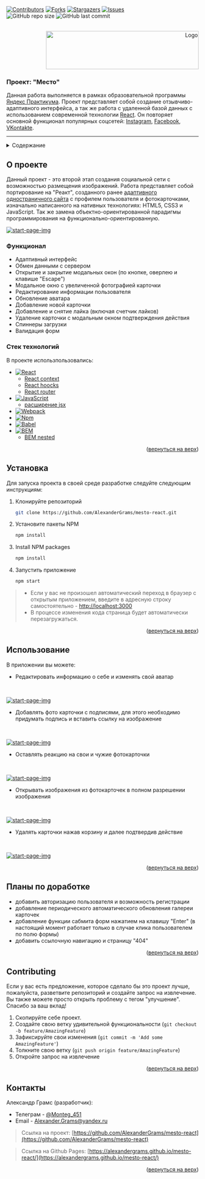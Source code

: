 <a name="readme-top"></a>


[![Contributors][contributors-shield]][contributors-url] [![Forks][forks-shield]][forks-url] [![Stargazers][stars-shield]][stars-url] [![Issues][issues-shield]][issues-url]
<br>
![GitHub repo size](https://img.shields.io/github/repo-size/AlexanderGrams/mesto-react?color=yellow&style=flat-square) ![GitHub last commit](https://img.shields.io/github/last-commit/AlexanderGrams/mesto-react?color=blue&style=flat-square)
<!-- [![MIT License][license-shield]][license-url]
[![LinkedIn][linkedin-shield]][linkedin-url] -->





<br />
<div align="end">
  <a href="https://alexandergrams.github.io/mesto-react/">
    <img src="./src/images/logo_them-withe.svg" alt="Logo" width="400" height="100">
  </a>

  <h3 align="start">Проект: "Место"</h3>

  <p align="start">
    Данная работа выполняется в рамках образовательной программы <a href="https://practicum.yandex.ru/">Яндекс Практикума</a>. Проект представляет собой создание отзывчиво-адаптивного интерфейса, а так же работа с удаленной базой данных с использованием современной технологии <a href="https://reactjs.org/">React</a>. Он повторяет основной функционал популярных соцсетей: <a href="https://www.instagram.com/">Instagram</a>, <a href="https://www.facebook.com/">Facebook</a>, <a href="https://vk.com/">VKontakte</a>.
  </p>
</div>

---


<!-- TABLE OF CONTENTS -->
<details>
  <summary>Содержание</summary>
  <ol>
    <li>
      <a href="#о-проекте">О проекте</a>
      <ul>
        <li><a href="#функционал">Функционал</a></li>
        <li><a href="#стек-технологий">Стек технологий</a></li>
      </ul>
    </li>
    <li><a href="#установка">Установка</a></li>
    <li><a href="#использование">Использование</a></li>
    <li><a href="#contributing">Contributing</a></li>
    <li><a href="#контакты">Контакты</a></li>
    <li><a href="#планы-по-доработке">Планы по доработке</a></li>
  </ol>
</details>



<!-- ABOUT THE PROJECT -->
## О проекте


Данный проект - это второй этап создания социальной сети с возможностью размещения изображений. Работа представляет собой портирование на "Реакт", созданного ранее <a href="https://github.com/AlexanderGrams/mesto">адаптивного одностраничного сайта</a> с профилем пользователя и фотокарточками, изначально написанного на нативных технологиях: HTML5, CSS3 и JavaScript. Так же замена объектно-ориентированной парадигмы программирования на функционально-ориентированную.

<a href="https://alexandergrams.github.io/mesto-react/">![start-page-img](./src/images/readme-img.png)</a>



### Функционал

* Адаптивный интерфейс
* Обмен данными с сервером
* Открытие и закрытие модальных окон (по кнопке, оверлею и клавише "Escape")
* Модальное окно с увеличенной фотографией карточки
* Редактирование информации пользователя
* Обновление аватара
* Добавление новой карточки
* Добавление и снятие лайка (включая счетчик лайков)
* Удаление карточки с модальным окном подтверждения действия
* Спиннеры загрузки
* Валидация форм




### Стек технологий

В проекте использпользовались: 

* [![React][React.js]][React-url]
    * <a href="https://reactjs.org/docs/context.html">React context</a>
    * <a href="https://reactjs.org/docs/hooks-overview.html">React hoocks</a>
    * <a href="https://reactrouter.com/en/main">React router</a>
* [![JavaScript][JavaScript]][JavaScript-url]
    * <a href="https://reactjs.org/docs/introducing-jsx.html">расширение jsx</a>
* [![Webpack][Webpack]][Webpack-url]
* [![Npm][Npm]][Npm-url]
* [![Babel][Babel]][Babel-url]
* [![BEM][Bem]][Bem-url]
    * <a href="https://ru.bem.info/methodology/filestructure/#nested">BEM nested</a>

<p align="right">(<a href="#readme-top">вернуться на верх</a>)</p>



<!-- GETTING STARTED -->
## Установка

Для запуска проекта в своей среде разработке следуйте следующим инструкциям:

1. Клонируйте репозиторий
   ```sh
   git clone https://github.com/AlexanderGrams/mesto-react.git
   ```
2. Установите пакеты NPM
   ```sh
   npm install
   ```
3. Install NPM packages
   ```sh
   npm install
   ```
4. Запустить приложение
   ```sh
   npm start
   ```
>* Если у вас не произошел автоматический переход в браузер с открытым приложением, введите в адресную строку самостоятельно -  [http://localhost:3000](http://localhost:3000)
>* В процессе изменения кода страница будет автоматически перезагружаться. 


<p align="right">(<a href="#readme-top">вернуться на верх</a>)</p>



<!-- USAGE EXAMPLES -->
## Использование
В приложении вы можете:
<br>

* Редактировать информацию о себе и изменять свой аватар
<br>

<a href="https://alexandergrams.github.io/mesto-react/">![start-page-img](./src/images/readme-img-edit-profile.png)</a>
<br>

* Добавлять фото карточки с подписями, для этого необходимо придумать подпись и вставить ссылку на изображение
<br>

<a href="https://alexandergrams.github.io/mesto-react/">![start-page-img](./src/images/readme-img-add-card.png)</a>
<br>

* Оставлять реакцию на свои и чужие фотокарточки
<br>

<a href="https://alexandergrams.github.io/mesto-react/">![start-page-img](./src/images/readme-img-like-card.png)</a>
<br>

* Открывать изображения из фотокарточек в полном разрешении изображения
<br>

<a href="https://alexandergrams.github.io/mesto-react/">![start-page-img](./src/images/readme-img-popup.png)</a>
<br>

* Удалять карточки нажав корзину и далее подтвердив действие
<br>

<a href="https://alexandergrams.github.io/mesto-react/">![start-page-img](./src/images/readme-img-delet-card.png)</a>

<p align="right">(<a href="#readme-top">вернуться на верх</a>)</p>



<!-- Plans for completion -->
## Планы по доработке

* добавить авторизацию пользователя и возможность регистрации
* добавление периодического автоматического обновления галереи карточек
* добавление функции сабмита форм нажатием на клавишу "Enter" (в настоящий момент работает только в случае клика пользователем по полю формы)
* добавить ссылочную навигацию и страницу "404"

<p align="right">(<a href="#readme-top">вернуться на верх</a>)</p>



<!-- CONTRIBUTING -->
## Contributing

Если у вас есть предложение, которое сделало бы это проект лучше, пожалуйста, разветвите репозиторий и создайте запрос на извлечение. Вы также можете просто открыть проблему с тегом "улучшение". Спасибо за ваш вклад!

1. Скопируйте себе проект.
2. Создайте свою ветку удивительной функциональности (`git checkout -b feature/AmazingFeature`)
3. Зафиксируйте свои изменения (`git commit -m 'Add some AmazingFeature'`)
4. Толкните свою ветку (`git push origin feature/AmazingFeature`)
5. Откройте запрос на извлечение

<p align="right">(<a href="#readme-top">вернуться на верх</a>)</p>



<!-- CONTACT -->
## Контакты

Александр Грамс (разработчик):
 - Телеграм - [@Monteg_451](https://t.me/Monteg_451)
 - Email - Alexander.Grams@yandex.ru

>Ссылка на проект: [https://github.com/AlexanderGrams/mesto-react](https://github.com/AlexanderGrams/mesto-react)

>Ссылка на Github Pages: [https://alexandergrams.github.io/mesto-react/](https://alexandergrams.github.io/mesto-react/)

<p align="right">(<a href="#readme-top">вернуться на верх</a>)</p>



<!-- MARKDOWN LINKS & IMAGES -->
<!-- https://www.markdownguide.org/basic-syntax/#reference-style-links -->
[contributors-shield]: https://img.shields.io/github/contributors/AlexanderGrams/mesto-react.svg?style=for-the-badge
[contributors-url]: https://github.com/AlexanderGrams/mesto-react/graphs/contributors
[forks-shield]: https://img.shields.io/github/forks/AlexanderGrams/mesto-react.svg?style=for-the-badge
[forks-url]: https://github.com/AlexanderGrams/mesto-react/network/members
[stars-shield]: https://img.shields.io/github/stars/AlexanderGrams/mesto-react.svg?style=for-the-badge
[stars-url]: https://github.com/AlexanderGrams/mesto-react/stargazers
[issues-shield]: https://img.shields.io/github/issues/AlexanderGrams/mesto-react.svg?style=for-the-badge
[issues-url]: https://github.com/AlexanderGrams/mesto-react/issues
[license-shield]: https://img.shields.io/github/license/AlexanderGrams/mesto-react.svg?style=for-the-badge
[license-url]: https://github.com/AlexanderGrams/mesto-react/blob/master/LICENSE.txt
[linkedin-shield]: https://img.shields.io/badge/-LinkedIn-black.svg?style=for-the-badge&logo=linkedin&colorB=555
[linkedin-url]: https://linkedin.com/in/othneildrew
[product-screenshot]: images/screenshot.png


[JavaScript]: https://img.shields.io/badge/JavaScript-20232A?style=for-the-badge&logo=javascript&logoColor=f7e01d
[JavaScript-url]: https://www.javascript.com/
[React.js]: https://img.shields.io/badge/React-20232A?style=for-the-badge&logo=react&logoColor=61DAFB
[React-url]: https://reactjs.org/
[Webpack]: https://img.shields.io/badge/webpack-20232A?style=for-the-badge&logo=webpack&logoColor=75afcc
[Webpack-url]: https://webpack.js.org/
[Npm]: https://img.shields.io/badge/npm-20232A?style=for-the-badge&logo=npm&logoColor=BC3433
[Npm-url]: https://www.npmjs.com/
[Babel]: https://img.shields.io/badge/babel-20232A?style=for-the-badge&logo=babel&logoColor=f5da55
[Babel-url]: https://babeljs.io/
[BEM]: https://img.shields.io/badge/BEM-20232A?style=for-the-badge&logo=bem&logoColor=ffffff
[BEM-url]: https://ru.bem.info/

